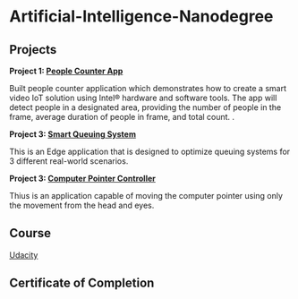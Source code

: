 # Artificial-Intelligence-Nanodegree


## Projects

**Project 1: [People Counter App](https://github.com/isaaclangat/People-Counter-App/)**

Built people counter application which demonstrates how to create a smart video IoT solution using Intel® hardware and software tools. The app will detect people in a designated area, providing the number of people in the frame, average duration of people in frame, and total count.
.

**Project 3: [Smart Queuing System](https://github.com/isaaclangat/Smart_Queuing_System/)**

This is an Edge application that is designed to optimize queuing systems for 3 different real-world scenarios.


**Project 3: [Computer Pointer Controller](https://github.com/isaaclangat/Computer_Gaze_Controller/)**

Thius is an application capable of moving the computer pointer using only the movement from the head and eyes.
## Course
[Udacity](https://www.udacity.com/course/intel-edge-ai-for-iot-developers-nanodegree--nd131)

## Certificate of Completion
